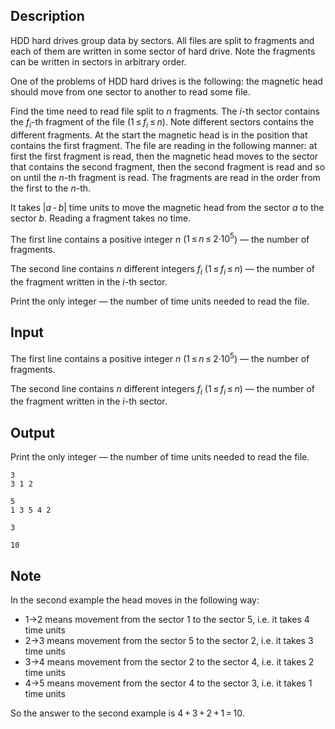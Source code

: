 ## Description

<div><p>HDD hard drives group data by sectors. All files are split to fragments and each of them are written in some sector of hard drive. Note the fragments can be written in sectors in arbitrary order.</p><p>One of the problems of HDD hard drives is the following: the magnetic head should move from one sector to another to read some file.</p><p>Find the time need to read file split to <span class="tex-span"><i>n</i></span> fragments. The <span class="tex-span"><i>i</i></span>-th sector contains the <span class="tex-span"><i>f</i><sub class="lower-index"><i>i</i></sub></span>-th fragment of the file (<span class="tex-span">1 ≤ <i>f</i><sub class="lower-index"><i>i</i></sub> ≤ <i>n</i></span>). Note different sectors contains the different fragments. At the start the magnetic head is in the position that contains the first fragment. The file are reading in the following manner: at first the first fragment is read, then the magnetic head moves to the sector that contains the second fragment, then the second fragment is read and so on until the <span class="tex-span"><i>n</i></span>-th fragment is read. The fragments are read in the order from the first to the <span class="tex-span"><i>n</i></span>-th.</p><p>It takes <span class="tex-span">|<i>a</i> - <i>b</i>|</span> time units to move the magnetic head from the sector <span class="tex-span"><i>a</i></span> to the sector <span class="tex-span"><i>b</i></span>. Reading a fragment takes no time.</p></div><div class="input-specification"><p>The first line contains a positive integer <span class="tex-span"><i>n</i></span> (<span class="tex-span">1 ≤ <i>n</i> ≤ 2·10<sup class="upper-index">5</sup></span>) — the number of fragments.</p><p>The second line contains <span class="tex-span"><i>n</i></span> different integers <span class="tex-span"><i>f</i><sub class="lower-index"><i>i</i></sub></span> (<span class="tex-span">1 ≤ <i>f</i><sub class="lower-index"><i>i</i></sub> ≤ <i>n</i></span>) — the number of the fragment written in the <span class="tex-span"><i>i</i></span>-th sector.</p></div><div class="output-specification"><p>Print the only integer — the number of time units needed to read the file.</p></div>

## Input

<p>The first line contains a positive integer <span class="tex-span"><i>n</i></span> (<span class="tex-span">1 ≤ <i>n</i> ≤ 2·10<sup class="upper-index">5</sup></span>) — the number of fragments.</p><p>The second line contains <span class="tex-span"><i>n</i></span> different integers <span class="tex-span"><i>f</i><sub class="lower-index"><i>i</i></sub></span> (<span class="tex-span">1 ≤ <i>f</i><sub class="lower-index"><i>i</i></sub> ≤ <i>n</i></span>) — the number of the fragment written in the <span class="tex-span"><i>i</i></span>-th sector.</p>

## Output

<p>Print the only integer — the number of time units needed to read the file.</p>





```input1
3
3 1 2

```




```input2
5
1 3 5 4 2

```




```output1
3

```




```output2
10

```



## Note

<p>In the second example the head moves in the following way:</p><ul> <li> 1-&gt;2 means movement from the sector 1 to the sector 5, i.e. it takes 4 time units </li><li> 2-&gt;3 means movement from the sector 5 to the sector 2, i.e. it takes 3 time units </li><li> 3-&gt;4 means movement from the sector 2 to the sector 4, i.e. it takes 2 time units </li><li> 4-&gt;5 means movement from the sector 4 to the sector 3, i.e. it takes 1 time units </li></ul><p>So the answer to the second example is <span class="tex-span">4 + 3 + 2 + 1 = 10</span>.</p>
